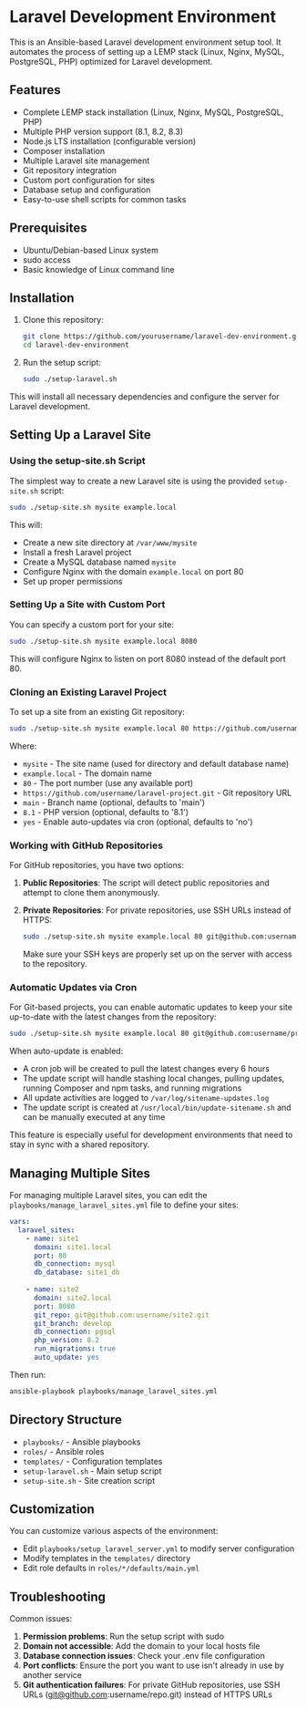 # Laravel Development Environment

This is an Ansible-based Laravel development environment setup tool. It automates the process of setting up a LEMP stack (Linux, Nginx, MySQL, PostgreSQL, PHP) optimized for Laravel development.

## Features

- Complete LEMP stack installation (Linux, Nginx, MySQL, PostgreSQL, PHP)
- Multiple PHP version support (8.1, 8.2, 8.3)
- Node.js LTS installation (configurable version)
- Composer installation
- Multiple Laravel site management
- Git repository integration
- Custom port configuration for sites
- Database setup and configuration
- Easy-to-use shell scripts for common tasks

## Prerequisites

- Ubuntu/Debian-based Linux system
- sudo access
- Basic knowledge of Linux command line

## Installation

1. Clone this repository:
   ```bash
   git clone https://github.com/yourusername/laravel-dev-environment.git
   cd laravel-dev-environment
   ```

2. Run the setup script:
   ```bash
   sudo ./setup-laravel.sh
   ```

This will install all necessary dependencies and configure the server for Laravel development.

## Setting Up a Laravel Site

### Using the setup-site.sh Script

The simplest way to create a new Laravel site is using the provided `setup-site.sh` script:

```bash
sudo ./setup-site.sh mysite example.local
```

This will:
- Create a new site directory at `/var/www/mysite`
- Install a fresh Laravel project
- Create a MySQL database named `mysite`
- Configure Nginx with the domain `example.local` on port 80
- Set up proper permissions

### Setting Up a Site with Custom Port

You can specify a custom port for your site:

```bash
sudo ./setup-site.sh mysite example.local 8080
```

This will configure Nginx to listen on port 8080 instead of the default port 80.

### Cloning an Existing Laravel Project

To set up a site from an existing Git repository:

```bash
sudo ./setup-site.sh mysite example.local 80 https://github.com/username/laravel-project.git main 8.1 yes
```

Where:
- `mysite` - The site name (used for directory and default database name)
- `example.local` - The domain name
- `80` - The port number (use any available port)
- `https://github.com/username/laravel-project.git` - Git repository URL
- `main` - Branch name (optional, defaults to 'main')
- `8.1` - PHP version (optional, defaults to '8.1')
- `yes` - Enable auto-updates via cron (optional, defaults to 'no')

### Working with GitHub Repositories

For GitHub repositories, you have two options:

1. **Public Repositories**: The script will detect public repositories and attempt to clone them anonymously.

2. **Private Repositories**: For private repositories, use SSH URLs instead of HTTPS:
   ```bash
   sudo ./setup-site.sh mysite example.local 80 git@github.com:username/private-repo.git main
   ```

   Make sure your SSH keys are properly set up on the server with access to the repository.

### Automatic Updates via Cron

For Git-based projects, you can enable automatic updates to keep your site up-to-date with the latest changes from the repository:

```bash
sudo ./setup-site.sh mysite example.local 80 git@github.com:username/private-repo.git main 8.1 yes
```

When auto-update is enabled:
- A cron job will be created to pull the latest changes every 6 hours
- The update script will handle stashing local changes, pulling updates, running Composer and npm tasks, and running migrations
- All update activities are logged to `/var/log/sitename-updates.log`
- The update script is created at `/usr/local/bin/update-sitename.sh` and can be manually executed at any time

This feature is especially useful for development environments that need to stay in sync with a shared repository.

## Managing Multiple Sites

For managing multiple Laravel sites, you can edit the `playbooks/manage_laravel_sites.yml` file to define your sites:

```yml
vars:
  laravel_sites:
    - name: site1
      domain: site1.local
      port: 80
      db_connection: mysql
      db_database: site1_db
      
    - name: site2
      domain: site2.local
      port: 8080
      git_repo: git@github.com:username/site2.git
      git_branch: develop
      db_connection: pgsql
      php_version: 8.2
      run_migrations: true
      auto_update: yes
```

Then run:

```bash
ansible-playbook playbooks/manage_laravel_sites.yml
```

## Directory Structure

- `playbooks/` - Ansible playbooks
- `roles/` - Ansible roles
- `templates/` - Configuration templates
- `setup-laravel.sh` - Main setup script
- `setup-site.sh` - Site creation script

## Customization

You can customize various aspects of the environment:

- Edit `playbooks/setup_laravel_server.yml` to modify server configuration
- Modify templates in the `templates/` directory
- Edit role defaults in `roles/*/defaults/main.yml`

## Troubleshooting

Common issues:

1. **Permission problems**: Run the setup script with sudo
2. **Domain not accessible**: Add the domain to your local hosts file
3. **Database connection issues**: Check your .env file configuration
4. **Port conflicts**: Ensure the port you want to use isn't already in use by another service
5. **Git authentication failures**: For private GitHub repositories, use SSH URLs (git@github.com:username/repo.git) instead of HTTPS URLs 